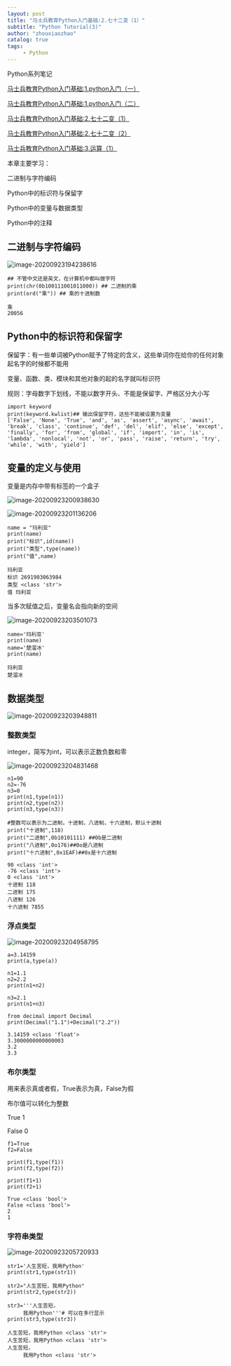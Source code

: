 ```yaml
---
layout: post
title: "马士兵教育Python入门基础:2.七十二变（1）"
subtitle: "Python Tutorial(3)"
author: "zhouxiaozhao"
catalog: true
tags:
     - Python
---
```

Python系列笔记

[马士兵教育Python入门基础:1.python入门（一）](https://www.zhouxiaozhao.cn/2020/09/10/python1/)

[马士兵教育Python入门基础:1.python入门（二）](https://www.zhouxiaozhao.cn/2020/09/12/python2/)

[马士兵教育Python入门基础:2.七十二变（1）](https://www.zhouxiaozhao.cn/2020/09/15/python3/)

[马士兵教育Python入门基础:2.七十二变（2）](https://www.zhouxiaozhao.cn/2020/09/24/python4/)

[马士兵教育Python入门基础:3.运算（1）](https://www.zhouxiaozhao.cn/2020/09/26/python5/)


本章主要学习：

二进制与字符编码

Python中的标识符与保留字

Python中的变量与数据类型

Python中的注释

## 二进制与字符编码

![image-20200923194238616](/img/posts/2020.9.15/image-20200923194238616.png)

```
## 不管中文还是英文，在计算机中都叫做字符
print(chr(0b100111001011000)) ## 二进制的乘
print(ord("乘")) ## 乘的十进制数

乘
20056
```

## Python中的标识符和保留字

保留字：有一些单词被Python赋予了特定的含义，这些单词你在给你的任何对象起名字的时候都不能用

变量、函数、类、模块和其他对象的起的名字就叫标识符

规则：字母数字下划线，不能以数字开头、不能是保留字、严格区分大小写

```
import keyword
print(keyword.kwlist)## 输出保留字符，这些不能被设置为变量
['False', 'None', 'True', 'and', 'as', 'assert', 'async', 'await', 'break', 'class', 'continue', 'def', 'del', 'elif', 'else', 'except', 'finally', 'for', 'from', 'global', 'if', 'import', 'in', 'is', 'lambda', 'nonlocal', 'not', 'or', 'pass', 'raise', 'return', 'try', 'while', 'with', 'yield']
```

## 变量的定义与使用

变量是内存中带有标签的一个盒子

![image-20200923200938630](/img/posts/2020.9.15/image-20200923200938630.png)

![image-20200923201136206](/img/posts/2020.9.15/image-20200923201136206.png)

```
name = "玛利亚"
print(name)
print("标识",id(name))
print("类型",type(name))
print("值",name)

玛利亚
标识 2691903063984
类型 <class 'str'>
值 玛利亚
```

当多次赋值之后，变量名会指向新的空间

![image-20200923203501073](/img/posts/2020.9.15/image-20200923203501073.png)

```
name='玛利亚'
print(name)
name='楚溜冰'
print(name)

玛利亚
楚溜冰
```

## 数据类型

![image-20200923203948811](/img/posts/2020.9.15/image-20200923203948811.png)

### 整数类型

integer，简写为int，可以表示正数负数和零

![image-20200923204831468](/img/posts/2020.9.15/image-20200923204831468.png)

```
n1=90
n2=-76
n3=0
print(n1,type(n1))
print(n2,type(n2))
print(n3,type(n3))

#整数可以表示为二进制，十进制，八进制，十六进制，默认十进制
print("十进制",118)
print("二进制",0b10101111) ##0b是二进制
print("八进制",0o176)##0o是八进制
print("十六进制",0x1EAF)##0x是十六进制

90 <class 'int'>
-76 <class 'int'>
0 <class 'int'>
十进制 118
二进制 175
八进制 126
十六进制 7855
```



### 浮点类型

![image-20200923204958795](/img/posts/2020.9.15/image-20200923204958795.png)

```
a=3.14159
print(a,type(a))

n1=1.1
n2=2.2
print(n1+n2)

n3=2.1
print(n1+n3)

from decimal import Decimal
print(Decimal("1.1")+Decimal("2.2"))

3.14159 <class 'float'>
3.3000000000000003
3.2
3.3
```

### 布尔类型

用来表示真或者假，True表示为真，False为假

布尔值可以转化为整数

True 1

False 0

```
f1=True
f2=False

print(f1,type(f1))
print(f2,type(f2))

print(f1+1)
print(f2+1)

True <class 'bool'>
False <class 'bool'>
2
1
```

### 字符串类型

![image-20200923205720933](/img/posts/2020.9.15/image-20200923205720933.png)

```
str1='人生苦短，我用Python'
print(str1,type(str1))

str2="人生苦短，我用Python"
print(str2,type(str2))

str3='''人生苦短，
     我用Python'''# 可以在多行显示
print(str3,type(str3))

人生苦短，我用Python <class 'str'>
人生苦短，我用Python <class 'str'>
人生苦短，
     我用Python <class 'str'>
```
